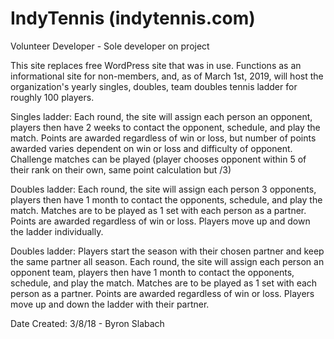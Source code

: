 # IndyTennis (indytennis.com)

Volunteer Developer - Sole developer on project

This site replaces free WordPress site that was in use. Functions as an informational site for non-members, and, as of March 1st, 2019, will host the organization's yearly singles, doubles, team doubles tennis ladder for roughly 100 players.

Singles ladder: Each round, the site will assign each person an opponent, players then have 2 weeks to contact the opponent, schedule, and play the match. Points are awarded regardless of win or loss, but number of points awarded varies dependent on win or loss and difficulty of opponent. Challenge matches can be played (player chooses opponent within 5 of their rank on their own, same point calculation but /3)

Doubles ladder: Each round, the site will assign each person 3 opponents, players then have 1 month to contact the opponents, schedule, and play the match. Matches are to be played as 1 set with each person as a partner. Points are awarded regardless of win or loss. Players move up and down the ladder individually.

Doubles ladder: Players start the season with their chosen partner and keep the same partner all season. Each round, the site will assign each person an opponent team, players then have 1 month to contact the opponents, schedule, and play the match. Matches are to be played as 1 set with each person as a partner. Points are awarded regardless of win or loss. Players move up and down the ladder with their partner.

Date Created: 3/8/18 - 
Byron Slabach
